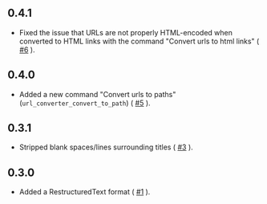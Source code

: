 ## 0.4.1

- Fixed the issue that URLs are not properly HTML-encoded when converted to HTML links with the command "Convert urls to html links" ( [#6][i6] ).

## 0.4.0

- Added a new command "Convert urls to paths" (`url_converter_convert_to_path`) ( [#5][i5] ).

## 0.3.1

- Stripped blank spaces/lines surrounding titles ( [#3][i3] ).

## 0.3.0

- Added a RestructuredText format ( [#1][i1] ).

[i6]: https://github.com/gh640/SublimeUrlConverter/issues/6
[i5]: https://github.com/gh640/SublimeUrlConverter/issues/5
[i3]: https://github.com/gh640/SublimeUrlConverter/issues/3
[i1]: https://github.com/gh640/SublimeUrlConverter/issues/1
